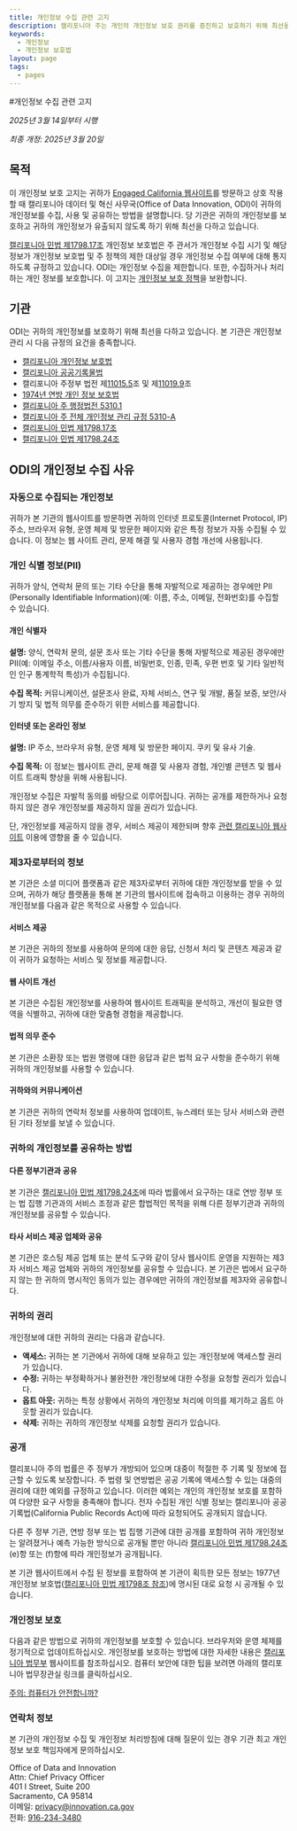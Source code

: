 ```yaml
---
title: 개인정보 수집 관련 고지
description: 캘리포니아 주는 개인의 개인정보 보호 권리를 증진하고 보호하기 위해 최선을 다하고 있습니다.
keywords:
  - 개인정보
  - 개인정보 보호법
layout: page
tags:
  - pages
---
```



#개인정보 수집 관련 고지

*2025년 3월 14일부터 시행*

*최종 개정: 2025년 3월 20일*

## 목적

이 개인정보 보호 고지는 귀하가 [Engaged California 웹사이트](/ko/)를 방문하고 상호 작용할 때 캘리포니아 데이터 및 혁신 사무국(Office of Data Innovation, ODI)이 귀하의 개인정보를 수집, 사용 및 공유하는 방법을 설명합니다. 당 기관은 귀하의 개인정보를 보호하고 귀하의 개인정보가 유출되지 않도록 하기 위해 최선을 다하고 있습니다. 

[캘리포니아 민법 제1798.17조](https://leginfo.legislature.ca.gov/faces/codes_displaySection.xhtml?lawCode=CIV&sectionNum=1798.17.) 개인정보 보호법은 주 관서가 개인정보 수집 시기 및 해당 정보가 개인정보 보호법 및 주 정책의 제한 대상일 경우 개인정보 수집 여부에 대해 통지하도록 규정하고 있습니다. ODI는 개인정보 수집을 제한합니다. 또한, 수집하거나 처리하는 개인 정보를 보호합니다. 이 고지는 [개인정보 보호 정책](/ko/privacy)을 보완합니다. 


## 기관

ODI는 귀하의 개인정보를 보호하기 위해 최선을 다하고 있습니다. 본 기관은 개인정보 관리 시 다음 규정의 요건을 충족합니다.

- [캘리포니아 개인정보 보호법](https://leginfo.legislature.ca.gov/faces/codes_displayexpandedbranch.xhtml?tocCode=CIV\&division=3.\&title=1.8.\&part=4.\&chapter=1.\&article=)
- [캘리포니아 공공기록물법](https://leginfo.legislature.ca.gov/faces/codes_displayexpandedbranch.xhtml?tocCode=GOV\&division=10.\&title=1.\&part=\&chapter=\&article=)
- 캘리포니아 주정부 법전 제[11015.5](https://leginfo.legislature.ca.gov/faces/codes_displaySection.xhtml?lawCode=GOV\&sectionNum=11015.5.)조 및 제[11019.9](https://leginfo.legislature.ca.gov/faces/codes_displaySection.xhtml?lawCode=GOV\&sectionNum=11019.9.)조
- [1974년 연방 개인 정보 보호법](https://www.justice.gov/opcl/privacy-act-1974)
- [캘리포니아 주 행정법전 5310.1](https://www.dgs.ca.gov/Resources/SAM/TOC/5300/5310-1)
- [캘리포니아 주 전체 개인정보 관리 규정 5310-A](https://cdt.ca.gov/wp-content/uploads/2018/01/SIMM-5310_A.pdf)
- [캘리포니아 민법 제1798.17조](https://leginfo.legislature.ca.gov/faces/codes_displaySection.xhtml?lawCode=CIV\&sectionNum=1798.17.)
- [캘리포니아 민법 제1798.24조](https://leginfo.legislature.ca.gov/faces/codes_displaySection.xhtml?lawCode=CIV&sectionNum=1798.24.)


## ODI의 개인정보 수집 사유

### 자동으로 수집되는 개인정보

귀하가 본 기관의 웹사이트를 방문하면 귀하의 인터넷 프로토콜(Internet Protocol, IP)주소, 브라우저 유형, 운영 체제 및 방문한 페이지와 같은 특정 정보가 자동 수집될 수 있습니다. 이 정보는 웹 사이트 관리, 문제 해결 및 사용자 경험 개선에 사용됩니다.


### 개인 식별 정보(PII) 

귀하가 양식, 연락처 문의 또는 기타 수단을 통해 자발적으로 제공하는 경우에만 PII (Personally Identifiable Information)(예: 이름, 주소, 이메일, 전화번호)를 수집할 수 있습니다.

#### 개인 식별자

**설명:** 양식, 연락처 문의, 설문 조사 또는 기타 수단을 통해 자발적으로 제공된 경우에만 PII(예: 이메일 주소, 이름/사용자 이름, 비밀번호, 인종, 민족, 우편 번호 및 기타 일반적인 인구 통계학적 특성)가 수집됩니다.

**수집 목적:** 커뮤니케이션, 설문조사 완료, 자체 서비스, 연구 및 개발, 품질 보증, 보안/사기 방지 및 법적 의무를 준수하기 위한 서비스를 제공합니다.
    
#### 인터넷 또는 온라인 정보

**설명:** IP 주소, 브라우저 유형, 운영 체제 및 방문한 페이지. 쿠키 및 유사 기술.
    
**수집 목적:** 이 정보는 웹사이트 관리, 문제 해결 및 사용자 경험, 개인별 콘텐츠 및 웹사이트 트래픽 향상을 위해 사용됩니다.

개인정보 수집은 자발적 동의를 바탕으로 이루어집니다. 귀하는 공개를 제한하거나 요청하지 않은 경우 개인정보를 제공하지 않을 권리가 있습니다.

단, 개인정보를 제공하지 않을 경우, 서비스 제공이 제한되며 향후 [관련 캘리포니아 웹사이트](/ko/) 이용에 영향을 줄 수 있습니다.


### 제3자로부터의 정보

본 기관은 소셜 미디어 플랫폼과 같은 제3자로부터 귀하에 대한 개인정보를 받을 수 있으며, 귀하가 해당 플랫폼을 통해 본 기관의 웹사이트에 접속하고 이용하는 경우 귀하의 개인정보를 다음과 같은 목적으로 사용할 수 있습니다. 

#### 서비스 제공

본 기관은 귀하의 정보를 사용하여 문의에 대한 응답, 신청서 처리 및 콘텐츠 제공과 같이 귀하가 요청하는 서비스 및 정보를 제공합니다.

#### 웹 사이트 개선

본 기관은 수집된 개인정보를 사용하여 웹사이트 트래픽을 분석하고, 개선이 필요한 영역을 식별하고, 귀하에 대한 맞춤형 경험을 제공합니다.

#### 법적 의무 준수

본 기관은 소환장 또는 법원 명령에 대한 응답과 같은 법적 요구 사항을 준수하기 위해 귀하의 개인정보를 사용할 수 있습니다.

#### 귀하와의 커뮤니케이션

본 기관은 귀하의 연락처 정보를 사용하여 업데이트, 뉴스레터 또는 당사 서비스와 관련된 기타 정보를 보낼 수 있습니다. 


### 귀하의 개인정보를 공유하는 방법

#### 다른 정부기관과 공유

본 기관은 [캘리포니아 민법 제1798.24조](https://leginfo.legislature.ca.gov/faces/codes_displaySection.xhtml?lawCode=CIV\&sectionNum=1798.24.)에 따라 법률에서 요구하는 대로 연방 정부 또는 법 집행 기관과의 서비스 조정과 같은 합법적인 목적을 위해 다른 정부기관과 귀하의 개인정보를 공유할 수 있습니다.

#### 타사 서비스 제공 업체와 공유

본 기관은 호스팅 제공 업체 또는 분석 도구와 같이 당사 웹사이트 운영을 지원하는 제3자 서비스 제공 업체와 귀하의 개인정보를 공유할 수 있습니다. 본 기관은 법에서 요구하지 않는 한 귀하의 명시적인 동의가 있는 경우에만 귀하의 개인정보를 제3자와 공유합니다. 


### 귀하의 권리

개인정보에 대한 귀하의 권리는 다음과 같습니다.

* **액세스:** 귀하는 본 기관에서 귀하에 대해 보유하고 있는 개인정보에 액세스할 권리가 있습니다.
* **수정:** 귀하는 부정확하거나 불완전한 개인정보에 대한 수정을 요청할 권리가 있습니다.
* **옵트 아웃:** 귀하는 특정 상황에서 귀하의 개인정보 처리에 이의를 제기하고 옵트 아웃할 권리가 있습니다. 
* **삭제:** 귀하는 귀하의 개인정보 삭제를 요청할 권리가 있습니다.


### 공개

캘리포니아 주의 법률은 주 정부가 개방되어 있으며 대중이 적절한 주 기록 및 정보에 접근할 수 있도록 보장합니다. 주 법령 및 연방법은 공공 기록에 액세스할 수 있는 대중의 권리에 대한 예외를 규정하고 있습니다. 이러한 예외는 개인의 개인정보 보호를 포함하여 다양한 요구 사항을 충족해야 합니다. 전자 수집된 개인 식별 정보는 캘리포니아 공공 기록법(California Public Records Act)에 따라 요청되어도 공개되지 않습니다.

다른 주 정부 기관, 연방 정부 또는 법 집행 기관에 대한 공개를 포함하여 귀하 개인정보는 알려졌거나 예측 가능한 방식으로 공개될 뿐만 아니라 [캘리포니아 민법 제1798.24조](https://leginfo.legislature.ca.gov/faces/codes_displaySection.xhtml?lawCode=CIV&sectionNum=1798.24.) (e)항 또는 (f)항에 따라 개인정보가 공개됩니다.

본 기관 웹사이트에서 수집 된 정보를 포함하여 본 기관이 획득한 모든 정보는 1977년 개인정보 보호법([캘리포니아 민법 제1798조 참조](https://leginfo.legislature.ca.gov/faces/codes_displayexpandedbranch.xhtml?tocCode=CIV&division=3.&title=1.8.&part=4.&chapter=1.&article=))에 명시된 대로 요청 시 공개될 수 있습니다.


### 개인정보 보호

다음과 같은 방법으로 귀하의 개인정보를 보호할 수 있습니다. 브라우저와 운영 체제를 정기적으로 업데이트하십시오. 
개인정보를 보호하는 방법에 대한 자세한 내용은 [캘리포니아 법무부](https://oag.ca.gov/privacy/facts/online-privacy/computer-secure) 웹사이트를 참조하십시오. 컴퓨터 보안에 대한 팁을 보려면 아래의 캘리포니아 법무장관실 링크를 클릭하십시오.

[주의: 컴퓨터가 안전합니까?](https://oag.ca.gov/sites/all/files/agweb/pdfs/privacy/computer_secure.pdf)


### 연락처 정보

본 기관의 개인정보 수집 및 개인정보 처리방침에 대해 질문이 있는 경우 기관 최고 개인정보 보호 책임자에게 문의하십시오.

Office of Data and Innovation<br>
Attn: Chief Privacy Officer<br>
401 I Street, Suite 200<br>
Sacramento, CA 95814<br>
이메일: [privacy@innovation.ca.gov](mailto:privacy@innovation.ca.gov)<br>
전화: [916-234-3480](tel:916-234-3480)<br>